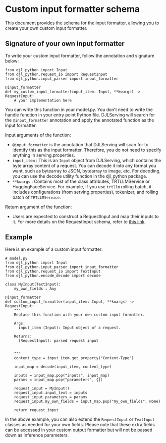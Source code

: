 # Custom input formatter schema

This document provides the schema for the input formatter, allowing you to create your own custom input formatter.

## Signature of your own input formatter

To write your custom input formatter, follow the annotation and signature below:
```
from djl_python import Input
from djl_python.request_io import RequestInput
from djl_python.input_parser import input_formatter

@input_formatter
def my_custom_input_formatter(input_item: Input, **kwargs) -> RequestInput:
    # your implementation here
```

You can write this function in your model.py. You don't need to write the handle function in your entry point Python file. DJLServing will search for the `@input_formatter` annotation and apply the annotated function as the input formatter.

Input arguments of the function:
* `@input_formatter` is the annotation that DJLServing will scan for to identify this as the input formatter. Therefore, you do not need to specify anything in serving.properties.
* `input_item` : This is an `Input` object from DJLServing, which contains the byte array content of a request. You can decode it into any format you want, such as bytearray to JSON, bytearray to image, etc.
  For decoding, you can use the decode utility function in the djl_python package.
* `**kwargs` : Contains most of the class attributes, TRTLLMService or HuggingFaceService. For example, if you use `trtllm` rolling batch, it includes configurations (from serving.properties), tokenizer, and rolling batch of `TRTLLMService`.

Return argument of the function:
* Users are expected to construct a RequestInput and map their inputs to it. For more details on the RequestInput schema, refer to [this link](./output_formatter_schema.md/#requestoutput-schema).

## Example

Here is an example of a custom input formatter:

```
# model.py
from djl_python import Input
from djl_python.input_parser import input_formatter
from djl_python.request_io import TextInput
from djl_python.encode_decode import decode

class MyInput(TextInput):
    my_own_fields : Any

@input_formatter
def custom_input_formatter(input_item: Input, **kwargs) -> RequestInput:
    """
    Replace this function with your own custom input formatter. 
    
    Args:
      input_item (Input): Input object of a request.
      
    Returns:
      (RequestInput): parsed request input
      
      
    """
    content_type = input_item.get_property("Content-Type")

    input_map = decode(input_item, content_type)

    inputs = input_map.pop("inputs", input_map)
    params = input_map.pop("parameters", {})

    request_input = MyInput()
    request_input.input_text = inputs
    request_input.parameters = params
    request_input.my_own_fields = input_map.pop("my_own_fields", None)

    return request_input
```

In the above example, you can also extend the `RequestInput` or `TextInput` classes as needed for your own fields. Please note that these extra fields can be accessed in your custom output formatter but will not be passed down as inference parameters.
